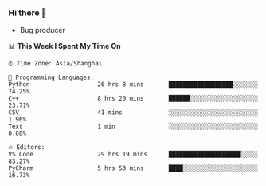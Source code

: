 ### Hi there 👋
* Bug producer
<!--START_SECTION:waka-->
📊 **This Week I Spent My Time On** 

```text
⌚︎ Time Zone: Asia/Shanghai

💬 Programming Languages: 
Python                   26 hrs 8 mins       ██████████████████░░░░░░░   74.25% 
C++                      8 hrs 20 mins       ██████░░░░░░░░░░░░░░░░░░░   23.71% 
CSV                      41 mins             ░░░░░░░░░░░░░░░░░░░░░░░░░   1.96% 
Text                     1 min               ░░░░░░░░░░░░░░░░░░░░░░░░░   0.08%

🔥 Editors: 
VS Code                  29 hrs 19 mins      ████████████████████░░░░░   83.27% 
PyCharm                  5 hrs 53 mins       ████░░░░░░░░░░░░░░░░░░░░░   16.73%

```


<!--END_SECTION:waka-->
